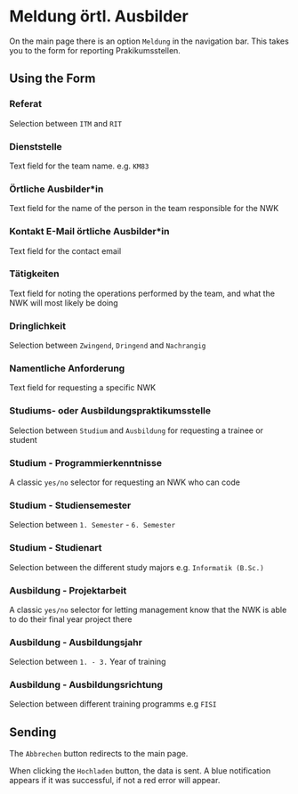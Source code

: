 # Meldung örtl. Ausbilder

On the main page there is an option `Meldung` in the navigation bar. 
This takes you to the form for reporting Prakikumsstellen.

## Using the Form

### Referat

Selection between `ITM` and `RIT`

### Dienststelle

Text field for the team name. e.g. `KM83`

### Örtliche Ausbilder*in

Text field for the name of the person in the team responsible for the NWK

### Kontakt E-Mail örtliche Ausbilder*in

Text field for the contact email

### Tätigkeiten

Text field for noting the operations performed by the team, and what the NWK will most likely be doing

### Dringlichkeit

Selection between `Zwingend`, `Dringend` and `Nachrangig`

### Namentliche Anforderung

Text field for requesting a specific NWK

### Studiums- oder Ausbildungspraktikumsstelle

Selection between `Studium` and `Ausbildung` for requesting a trainee or student

### Studium - Programmierkenntnisse

A classic `yes/no` selector for requesting an NWK who can code

### Studium - Studiensemester

Selection between `1. Semester` - `6. Semester`

### Studium - Studienart

Selection between the different study majors e.g. `Informatik (B.Sc.)`

### Ausbildung - Projektarbeit

A classic `yes/no` selector for letting management know that the NWK is
able to do their final year project there

### Ausbildung - Ausbildungsjahr

Selection between `1. - 3.` Year of training

### Ausbildung - Ausbildungsrichtung

Selection between different training programms e.g `FISI`

## Sending

The `Abbrechen` button redirects to the main page.

When clicking the `Hochladen` button, the data is sent.
A blue notification appears if it was successful, if not a red error will appear.